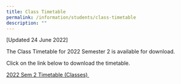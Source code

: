 ```yaml
---
title: Class Timetable
permalink: /information/students/class-timetable
description: ""
---
```

<p>[Updated 24 June 2022]</p>
<p>The Class Timetable for 2022 Semester 2 is available for download.&nbsp;</p>
<p>Click on the link below to download the timetable.</p>
<p><a href="/files/2022%20Sem%202%20Timetable%20v6b%20-%20Classes.pdf" target="_blank" rel="noopener">2022 Sem 2 Timetable (Classes)&nbsp;</a></p>